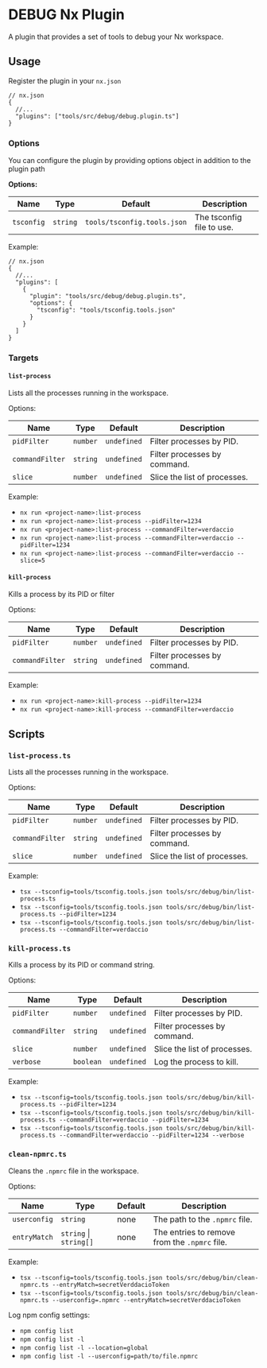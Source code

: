 # DEBUG Nx Plugin

A plugin that provides a set of tools to debug your Nx workspace.

## Usage

Register the plugin in your `nx.json`

```jsonc
// nx.json
{
  //...
  "plugins": ["tools/src/debug/debug.plugin.ts"]
}
```

### Options

You can configure the plugin by providing options object in addition to the plugin path

**Options:**

| Name       | Type     | Default                     | Description               |
| ---------- | -------- | --------------------------- | ------------------------- |
| `tsconfig` | `string` | `tools/tsconfig.tools.json` | The tsconfig file to use. |

Example:

```jsonc
// nx.json
{
  //...
  "plugins": [
    {
      "plugin": "tools/src/debug/debug.plugin.ts",
      "options": {
        "tsconfig": "tools/tsconfig.tools.json"
      }
    }
  ]
}
```

### Targets

#### `list-process`

Lists all the processes running in the workspace.

Options:

| Name            | Type     | Default     | Description                  |
| --------------- | -------- | ----------- | ---------------------------- |
| `pidFilter`     | `number` | `undefined` | Filter processes by PID.     |
| `commandFilter` | `string` | `undefined` | Filter processes by command. |
| `slice`         | `number` | `undefined` | Slice the list of processes. |

Example:

- `nx run <project-name>:list-process`
- `nx run <project-name>:list-process --pidFilter=1234`
- `nx run <project-name>:list-process --commandFilter=verdaccio`
- `nx run <project-name>:list-process --commandFilter=verdaccio --pidFilter=1234`
- `nx run <project-name>:list-process --commandFilter=verdaccio --slice=5`

#### `kill-process`

Kills a process by its PID or filter

Options:

| Name            | Type     | Default     | Description                  |
| --------------- | -------- | ----------- | ---------------------------- |
| `pidFilter`     | `number` | `undefined` | Filter processes by PID.     |
| `commandFilter` | `string` | `undefined` | Filter processes by command. |

Example:

- `nx run <project-name>:kill-process --pidFilter=1234`
- `nx run <project-name>:kill-process --commandFilter=verdaccio`

## Scripts

### `list-process.ts`

Lists all the processes running in the workspace.

Options:

| Name            | Type     | Default     | Description                  |
| --------------- | -------- | ----------- | ---------------------------- |
| `pidFilter`     | `number` | `undefined` | Filter processes by PID.     |
| `commandFilter` | `string` | `undefined` | Filter processes by command. |
| `slice`         | `number` | `undefined` | Slice the list of processes. |

Example:

- `tsx --tsconfig=tools/tsconfig.tools.json tools/src/debug/bin/list-process.ts`
- `tsx --tsconfig=tools/tsconfig.tools.json tools/src/debug/bin/list-process.ts --pidFilter=1234`
- `tsx --tsconfig=tools/tsconfig.tools.json tools/src/debug/bin/list-process.ts --commandFilter=verdaccio`

### `kill-process.ts`

Kills a process by its PID or command string.

Options:

| Name            | Type      | Default     | Description                  |
| --------------- | --------- | ----------- | ---------------------------- |
| `pidFilter`     | `number`  | `undefined` | Filter processes by PID.     |
| `commandFilter` | `string`  | `undefined` | Filter processes by command. |
| `slice`         | `number`  | `undefined` | Slice the list of processes. |
| `verbose`       | `boolean` | `undefined` | Log the process to kill.     |

Example:

- `tsx --tsconfig=tools/tsconfig.tools.json tools/src/debug/bin/kill-process.ts --pidFilter=1234`
- `tsx --tsconfig=tools/tsconfig.tools.json tools/src/debug/bin/kill-process.ts --commandFilter=verdaccio --pidFilter=1234`
- `tsx --tsconfig=tools/tsconfig.tools.json tools/src/debug/bin/kill-process.ts --commandFilter=verdaccio --pidFilter=1234 --verbose`

### `clean-npmrc.ts`

Cleans the `.npmrc` file in the workspace.

Options:

| Name         | Type                   | Default | Description                                   |
| ------------ | ---------------------- | ------- | --------------------------------------------- |
| `userconfig` | `string`               | none    | The path to the `.npmrc` file.                |
| `entryMatch` | `string` \| `string[]` | none    | The entries to remove from the `.npmrc` file. |

Example:

- `tsx --tsconfig=tools/tsconfig.tools.json tools/src/debug/bin/clean-npmrc.ts --entryMatch=secretVerddacioToken`
- `tsx --tsconfig=tools/tsconfig.tools.json tools/src/debug/bin/clean-npmrc.ts --userconfig=.npmrc --entryMatch=secretVerddacioToken`

Log npm config settings:

- `npm config list`
- `npm config list -l`
- `npm config list -l --location=global`
- `npm config list -l --userconfig=path/to/file.npmrc`
